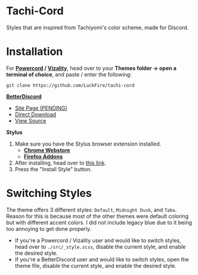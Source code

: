 <!-- [!banner]({LINK}) -->

# Tachi-Cord
Styles that are inspired from Tachiyomi's color scheme, made for Discord.

<!-- [!preview]({LINK}) -->
# Installation
For **[Powercord](http://powercord.dev/) / [Vizality](https://vizality.com/)**, head over to your **Themes folder -> open a terminal of choice**, and paste / enter the following:
```
git clone https://github.com/LuckFire/tachi-cord
```

**[BetterDiscord](https://betterdiscord.app/)**
<!-- your fault if you click one of these placeholder links :tf: -->
- [Site Page (PENDING)]()
- [Direct Download]()
- [View Source](https://luckfire.github.io/tachi-cord/src/support/compiled.css)

**Stylus**
1. Make sure you have the Stylus browser extension installed.
    - **[Chrome Webstore](https://chrome.google.com/webstore/detail/stylus/clngdbkpkpeebahjckkjfobafhncgmne)**
    - **[Firefox Addons](https://addons.mozilla.org/en-US/firefox/addon/styl-us/)**
2. After installing, head over to [this link](https://luckfire.github.io/tachi-cord/src/support/tachi-cord.user.css).
3. Press the "Install Style" button.

# Switching Styles
The theme offers 3 different styles: `Default`, `Midnight Dusk`, and `Tako`. Reason for this is because most of the other themes were default coloring but with different accent colors. I did not include legacy blue due to it being too annoying to get done properly.
- If you're a Powercord / Vizality user and would like to switch styles, head over to `./src/_style.scss`, disable the current style, and enable the desired style.
- If you're a BetterDiscord user and would like to switch styles, open the theme file, disable the current style, and enable the desired style.